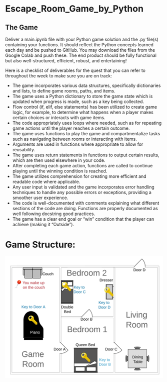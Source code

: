 # Escape_Room_Game_by_Python

## The Game
Deliver a main.ipynb file with your Python game solution and the .py file(s) containing your functions. It should reflect the Python concepts learned each day and be pushed to GitHub. You may download the files from the Google Colab and push these. The end product should be fully functional but also well-structured, efficient, robust, and entertaining!

Here is a checklist of deliverables for the quest that you can refer to throughout the week to make sure you are on track:

* The game incorporates various data structures, specifically dictionaries and lists, to define game rooms, paths, and items.
* The game uses a Python dictionary to store the game state which is updated when progress is made, such as a key being collected.
* Flow control (if, elif, else statements) has been utilized to create game logic, for example, to determine what happens when a player makes certain choices or interacts with game items.
* The code appropriately uses loops where needed, such as for repeating game actions until the player reaches a certain outcome.
* The game uses functions to play the game and compartmentalize tasks such as navigating between rooms or interacting with items.
* Arguments are used in functions where appropriate to allow for reusability.
* The game uses return statements in functions to output certain results, which are then used elsewhere in your code.
* After completing each game action, functions are called to continue playing until the winning condition is reached.
* The game utilizes comprehension for creating more efficient and readable code where applicable.
* Any user input is validated and the game incorporates error handling techniques to handle any possible errors or exceptions, providing a smoother user experience.
* The code is well-documented with comments explaining what different sections of the code are doing. Functions are properly documented as well following docstring good practices.
* The game has a clear end goal or “win” condition that the player can achieve (making it “Outside”).

# Game Structure:
![Alt Text](escape_game.jpg)
